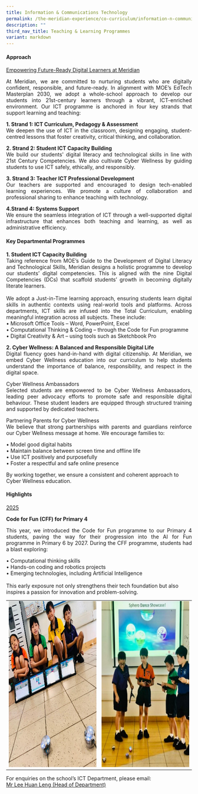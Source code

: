 ```yaml
---
title: Information & Communications Technology
permalink: /the-meridian-experience/co-curriculum/information-n-communications-technology/
description: ""
third_nav_title: Teaching & Learning Programmes
variant: markdown
---
```

#### Approach
<u>Empowering Future-Ready Digital Learners at Meridian</u>
<p align="justify">At Meridian, we are committed to nurturing students who are digitally confident, responsible, and future-ready. In alignment with MOE’s EdTech Masterplan 2030, we adopt a whole-school approach to develop our students into 21st-century learners through a vibrant, ICT-enriched environment. Our ICT programme is anchored in four key strands that support learning and teaching:</p>


<p align="justify"><b>1. Strand 1: ICT Curriculum, Pedagogy &amp; Assessment</b><br>
We deepen the use of ICT in the classroom, designing engaging, student-centred lessons that foster creativity, critical thinking, and collaboration.</p>


<p align="justify"><b>2. Strand 2: Student ICT Capacity Building</b><br>
We build our students' digital literacy and technological skills in line with 21st Century Competencies. We also cultivate Cyber Wellness by guiding students to use ICT safely, ethically, and responsibly.</p>

<p align="justify"><b>3. Strand 3: Teacher ICT Professional Development</b><br>
Our teachers are supported and encouraged to design tech-enabled learning experiences. We promote a culture of collaboration and professional sharing to enhance teaching with technology.</p>

<p align="justify"><b>4.Strand 4: Systems Support</b><br>
We ensure the seamless integration of ICT through a well-supported digital infrastructure that enhances both teaching and learning, as well as administrative efficiency.</p>



#### Key Departmental Programmes

<p align="justify"><b>1. Student ICT Capacity Building</b><br>Taking reference from MOE’s Guide to the Development of Digital Literacy and Technological Skills, Meridian designs a holistic programme to develop our students’ digital competencies. This is aligned with the nine Digital Competencies (DCs) that scaffold students’ growth in becoming digitally literate learners.<br><br>
We adopt a Just-in-Time learning approach, ensuring students learn digital skills in authentic contexts using real-world tools and platforms. Across departments, ICT skills are infused into the Total Curriculum, enabling meaningful integration across all subjects.  These include:<br>
•	Microsoft Office Tools – Word, PowerPoint, Excel<br>
•	Computational Thinking &amp; Coding – through the Code for Fun programme<br>
•	Digital Creativity &amp; Art – using tools such as Sketchbook Pro
</p>

<p align="justify"><b>2. Cyber Wellness: A Balanced and Responsible Digital Life</b><br>Digital fluency goes hand-in-hand with digital citizenship. At Meridian, we embed Cyber Wellness education into our curriculum to help students understand the importance of balance, responsibility, and respect in the digital space.</p>


<p align="justify">Cyber Wellness Ambassadors<br>Selected students are empowered to be Cyber Wellness Ambassadors, leading peer advocacy efforts to promote safe and responsible digital behaviour. These student leaders are equipped through structured training and supported by dedicated teachers.</p>

<p align="justify">Partnering Parents for Cyber Wellness<br>We believe that strong partnerships with parents and guardians reinforce our Cyber Wellness message at home. We encourage families to:<br>

•	Model good digital habits<br>
•	Maintain balance between screen time and offline life<br>
•	Use ICT positively and purposefully<br>
•	Foster a respectful and safe online presence

By working together, we ensure a consistent and coherent approach to Cyber Wellness education.</p>



#### Highlights

<u>2025</u>

**Code for Fun (CFF) for Primary 4**
<p align="justify">This year, we introduced the Code for Fun programme to our Primary 4 students, paving the way for their progression into the AI for Fun programme in Primary 6 by 2027.
During the CFF programme, students had a blast exploring:<br>

•	Computational thinking skills<br>
•	Hands-on coding and robotics projects<br>
•	Emerging technologies, including Artificial Intelligence<br>
<br>
This early exposure not only strengthens their tech foundation but also inspires a passion for innovation and problem-solving.

</p>

<table style="width:100%">
  <tbody>
  <tr>
    <td><img src="/images/The%20Meridian%20Experience/ICT/1_2025ICT.jpg" style="width:450px;height:450px;float:center"></td>
    <td><img src="/images/The%20Meridian%20Experience/ICT/2_2025ICT.jpg" style="width:450px;height:450px;float:center"></td>
  </tr>
</tbody></table>




For enquiries on the school’s ICT Department, please email:<br>
<a href="mailto:lee_huan_leng@moe.edu.sg">Mr Lee Huan Leng (Head of Department)</a>